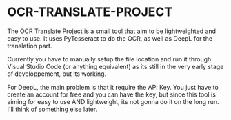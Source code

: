 # OCR-TRANSLATE-PROJECT

The OCR Translate Project is a small tool that aim to be lightweighted and easy to use.
It uses PyTesseract to do the OCR, as well as DeepL for the translation part.

Currently you have to manually setup the file location and run it through Visual Studio Code (or anything equivalent) as its still in the very early stage of developpement, but its working.

For DeepL, the main problem is that it require the API Key. You just have to create an account for free and you can have the key, but   since this tool is aiming for easy to use AND lightweight, its not gonna do it on the long run. I'll think of something else later.